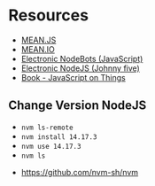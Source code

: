 # Resources

- [MEAN.JS](http://meanjs.org/)
- [MEAN.IO](https://meanstack.io/)
- [Electronic NodeBots (JavaScript)](https://nodebots.io/)
- [Electronic NodeJS (Johnny five)](http://johnny-five.io/)
- [Book - JavaScript on Things](https://www.manning.com/books/javascript-on-things?a_aid=wcd-bocoup&a_bid=b1e5b2a9)

## Change Version NodeJS

- `nvm ls-remote`
- `nvm install 14.17.3`
- `nvm use 14.17.3`
- `nvm ls`

* https://github.com/nvm-sh/nvm
